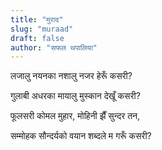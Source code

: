```yaml
---
title: "मुराद"
slug: "muraad"
draft: false
author: "सफल थपालिया"
---
```


लजालु नयनका नशालु नजर हेरूँ कसरी?

गुलाबी अधरका मायालु मुस्कान देखूँ कसरी? 

फूलसरी कोमल मुहार, मोहिनी झैँ सुन्दर तन, 

सम्मोहक सौन्दर्यको वयान शब्दले‌ म गरूँ कसरी?
